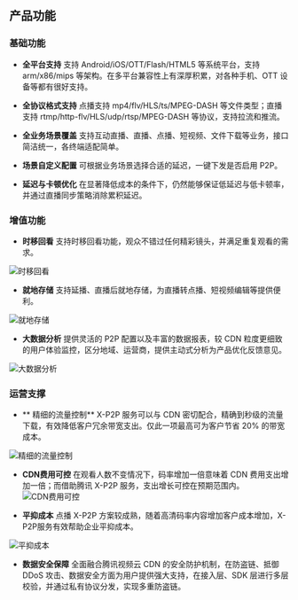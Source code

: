 ## 产品功能

### 基础功能

-  **全平台支持**
支持 Android/iOS/OTT/Flash/HTML5 等系统平台，支持 arm/x86/mips 等架构。在多平台兼容性上有深厚积累，对各种手机、OTT 设备等都有很好支持。

- **全协议格式支持**
点播支持 mp4/flv/HLS/ts/MPEG-DASH 等文件类型；直播支持 rtmp/http-flv/HLS/udp/rtsp/MPEG-DASH 等协议，支持拉流和推流。

- **全业务场景覆盖**
支持互动直播、直播、点播、短视频、文件下载等业务，接口简洁统一，各终端适配简单。

- **场景自定义配置**
可根据业务场景选择合适的延迟，一键下发是否启用 P2P。

- **延迟与卡顿优化**
在显著降低成本的条件下，仍然能够保证低延迟与低卡顿率，并通过直播同步策略消除累积延迟。

### 增值功能

- **时移回看**
支持时移回看功能，观众不错过任何精彩镜头，并满足重复观看的需求。

![时移回看](http://imgcache.tce.fsphere.cn/static/mc.qcloudimg.com/static/img/74cc5b2a7389f2c866080791b7faf4fb/image.png)

- **就地存储**
支持延播、直播后就地存储，为直播转点播、短视频编辑等提供便利。

![就地存储](http://imgcache.tce.fsphere.cn/static/mc.qcloudimg.com/static/img/90aa1de717653e8608f355b936bb936a/image.png)

- **大数据分析**
提供灵活的 P2P 配置以及丰富的数据报表，较 CDN 粒度更细致的用户体验监控，区分地域、运营商，提供主动式分析为产品优化反馈意见。

![大数据分析](http://imgcache.tce.fsphere.cn/static/mc.qcloudimg.com/static/img/1d19be9e2af628fab95642b9cfcc8770/image.png)

### 运营支撑

- ** 精细的流量控制**
X-P2P 服务可以与 CDN 密切配合，精确到秒级的流量下载，有效降低客户冗余带宽支出。仅此一项最高可为客户节省  20% 的带宽成本。

![精细的流量控制](http://imgcache.tce.fsphere.cn/static/mc.qcloudimg.com/static/img/e67a82f0a246988fb6504ceec5cc52b1/image.png)

- **CDN费用可控**
在观看人数不变情况下，码率增加一倍意味着 CDN 费用支出增加一倍；而借助腾讯 X-P2P 服务，支出增长可控在预期范围内。
![CDN费用可控](http://imgcache.tce.fsphere.cn/static/mc.qcloudimg.com/static/img/1f1c58381cb011ffc49fae997a79bee3/image.png)

- **平抑成本**
点播 X-P2P 方案较成熟，随着高清码率内容增加客户成本增加，X-P2P服务有效帮助企业平抑成本。

![平抑成本](http://imgcache.tce.fsphere.cn/static/mc.qcloudimg.com/static/img/f33c39cd89d9e590ec9d299bf4e9ee8b/image.png)

- **数据安全保障**
全面融合腾讯视频云 CDN 的安全防护机制，在防盗链、抵御 DDoS 攻击、数据安全方面为用户提供强大支持，在接入层、SDK 层进行多层校验，并通过私有协议分发，实现多重防盗链。